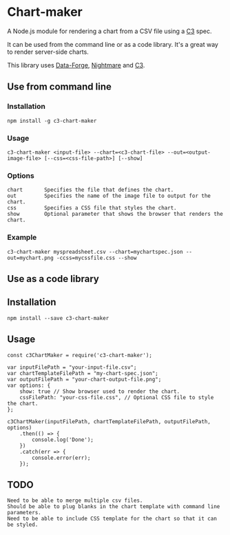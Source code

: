 # Chart-maker

A Node.js module for rendering a chart from a CSV file using a [C3](http://c3js.org/) spec.

It can be used from the command line or as a code library.
It's a great way to render server-side charts.

This library uses [Data-Forge](http://www.data-forge-js.com/), [Nightmare](http://www.nightmarejs.org/) and [C3](http://c3js.org/).

## Use from command line

### Installation

    npm install -g c3-chart-maker

### Usage

    c3-chart-maker <input-file> --chart=<c3-chart-file> --out=<output-image-file> [--css=<css-file-path>] [--show]

### Options

    chart       Specifies the file that defines the chart.
    out         Specifies the name of the image file to output for the chart.
    css         Specifies a CSS file that styles the chart.
    show        Optional parameter that shows the browser that renders the chart.

### Example

    c3-chart-maker myspreadsheet.csv --chart=mychartspec.json --out=mychart.png -ccss=mycssfile.css --show

## Use as a code library

## Installation

    npm install --save c3-chart-maker

## Usage

    const c3ChartMaker = require('c3-chart-maker');
    
    var inputFilePath = "your-input-file.csv";
    var chartTemplateFilePath = "my-chart-spec.json";
    var outputFilePath = "your-chart-output-file.png";
    var options: {
        show: true // Show browser used to render the chart.
        cssFilePath: "your-css-file.css", // Optional CSS file to style the chart.
    };

    c3ChartMaker(inputFilePath, chartTemplateFilePath, outputFilePath, options)
        .then(() => { 
            console.log('Done');
        })
        .catch(err => {
            console.error(err);
        });
    

## TODO

    Need to be able to merge multiple csv files.
    Should be able to plug blanks in the chart template with command line parameters.
    Need to be able to include CSS template for the chart so that it can be styled.
